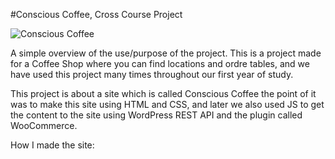 #Conscious Coffee, Cross Course Project


![Conscious Coffee ](https://user-images.githubusercontent.com/91637854/207985355-02f6df96-41b7-4b99-9b5c-79f489504443.png)


A simple overview of the use/purpose of the project. This is a project made for a Coffee Shop where you can find locations and ordre tables, and we have used this project many times throughout our first year of study.


This project is about a site which is called Conscious Coffee  the point of it was to make this site using HTML and CSS, and later we also used JS to get the content to the site using WordPress REST API and the plugin called WooCommerce.


How I made the site:


